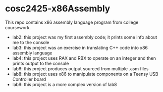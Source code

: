 # cosc2425-x86Assembly
This repo contains x86 assembly language program from college coursework.

- lab2: this project was my first assembly code; it prints some info about me to the console
- lab3: this project was an exercise in translating C++ code into x86 assembly language
- lab4: this project uses RAX and RBX to operate on an integer and then prints output to the console
- lab6: this project produces output sourced from multiple .asm files 
- lab8: this project uses x86 to manipulate components on a Teensy USB Controller board
- lab9: this project is a more complex version of lab8
